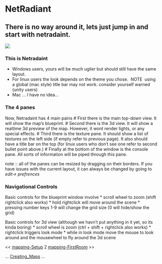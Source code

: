 NetRadiant
==========

There is no way around it, lets just jump in and start with netradaint.
-----------------------------------------------------------------------

![](comp-netradiant-plainnumbered.png)

### This is Netradaint

-   Windows users, yours will be much uglier but should still have the same layout.
-   For linux users the look depends on the theme you chose. ![]() NOTE ![]() using a global (mac style) title bar may not work. consider yourself warned (unity users) ![]()
-   Mac … I have no idea…

### The 4 panes

Now, Netradaint has 4 main pains
\# First there is the main top-down view. It will show the map’s blueprint.
\# Second there is the 3d view. It will show a realtime 3d preview of the map. However, it wont render lights, or any special effects.
\# Third there is the texture pane. It should show a list of textures on the left side (if empty refer to previous page). It also should have a title bar on the top (for linux users who don’t see one refer to second bullet point above.)
\# Finally at the bottom of the window is the console pane. All sorts of information will be piped through this pane.

note :: all of the panes can be resized by dragging on their borders. If you have issues with the current layout, it can always be changed by going to *edit-\> prefrences*

### Navigational Controls

Basic controls for the blueprint window involve
\* scroll wheel to zoom (shift rightclick also works)
\* hold rightclick will move around the scene
\* pressing number keys 1-9 will change the grid size (0 will hide/show the grid)

Basic controls for 3d view (although we havn’t put anything in it yet, so its kinda boring)
\* scroll wheel is zoom (ctrl + shift + rightclick also works)
\* rightclick triggers look mode
\* while in look mode move the mouse to look around and the mousewheel to fly around the 3d scene

\<\< [mapping-Setup](mapping-Setup) 2 [mapping-FirstRoom](mapping-FirstRoom) \>\>

… [Creating\_Maps](Creating\_Maps) …
